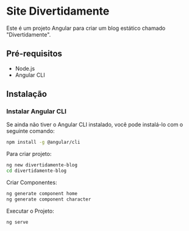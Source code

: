 # Site Divertidamente

Este é um projeto Angular para criar um blog estático chamado "Divertidamente".

## Pré-requisitos

- Node.js
- Angular CLI

## Instalação

### Instalar Angular CLI

Se ainda não tiver o Angular CLI instalado, você pode instalá-lo com o seguinte comando:

```bash
npm install -g @angular/cli
```

Para criar projeto:

```bash
ng new divertidamente-blog
cd divertidamente-blog
```

Criar Componentes:

```bash
ng generate component home
ng generate component character
```

Executar o Projeto:
```bash
ng serve
```
